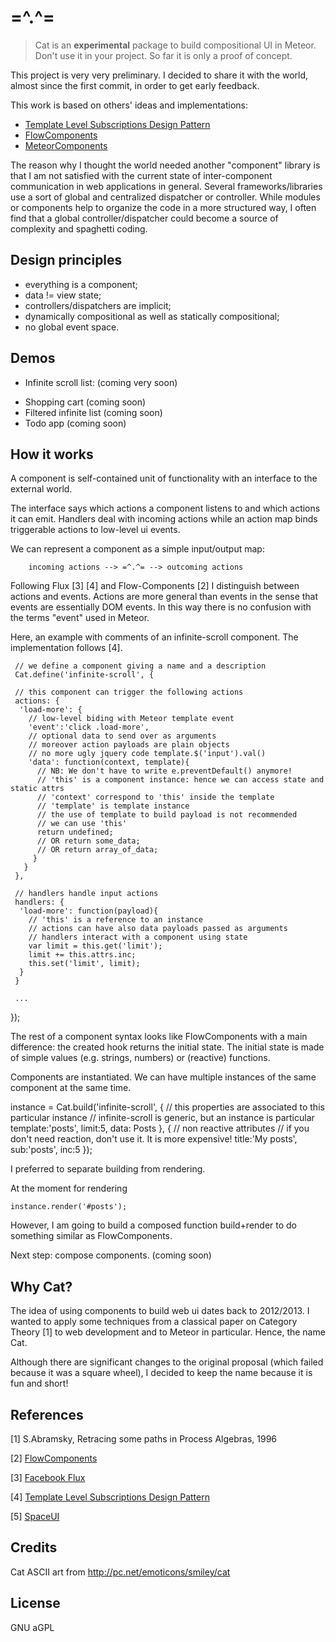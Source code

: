 # =^.^=

> Cat is an **experimental** package to build compositional UI in Meteor.
> Don't use it in your project. So far it is only a proof of concept.

This project is very very preliminary. I decided to share it with the world,
almost since the first commit, in order to get early feedback.

This work is based on others' ideas and implementations:

* [Template Level Subscriptions Design Pattern](https://www.discovermeteor.com/blog/template-level-subscriptions/)
* [FlowComponents](https://github.com/meteorhacks/flow-components)
* [MeteorComponents](https://github.com/stubailo/meteor-components)

The reason why I thought the world needed another "component" library is
that I am not satisfied with the current state of inter-component communication
in web applications in general.
Several frameworks/libraries use a sort of global and centralized dispatcher or controller.
While modules or components help to organize the code in a more structured way,
I often find that a global controller/dispatcher could become a source of complexity
and spaghetti coding.


## Design principles

* everything is a component;
* data != view state;
* controllers/dispatchers are implicit;
* dynamically compositional as well as statically compositional;
* no global event space.

## Demos

* Infinite scroll list: (coming very soon)
<!--[Code](http://github.com/mstn/infinite-scroll-demo) - [Demo](http://infinite.leibnizwheel.it).-->
* Shopping cart (coming soon)
* Filtered infinite list (coming soon)
* Todo app (coming soon)

## How it works

A component is self-contained unit of functionality with an interface to the external world.

The interface says which actions a component listens to and which actions it can emit.
Handlers deal with incoming actions while an action map binds triggerable actions
to low-level ui events.

We can represent a component as a simple input/output map:

        incoming actions --> =^.^= --> outcoming actions

Following Flux [3] [4] and Flow-Components [2] I distinguish between actions and events.
Actions are more general than events
in the sense that events are essentially DOM events.
In this way there is no confusion with
the terms "event" used in Meteor.

Here, an example with comments of an infinite-scroll component.
The implementation follows [4].

     // we define a component giving a name and a description
     Cat.define('infinite-scroll', {

     // this component can trigger the following actions
     actions: {
      'load-more': {
        // low-level biding with Meteor template event
        'event':'click .load-more',
        // optional data to send over as arguments
        // moreover action payloads are plain objects
        // no more ugly jquery code template.$('input').val()
        'data': function(context, template){
          // NB: We don't have to write e.preventDefault() anymore!
          // 'this' is a component instance: hence we can access state and static attrs
          // 'context' correspond to 'this' inside the template
          // 'template' is template instance
          // the use of template to build payload is not recommended
          // we can use 'this'
          return undefined;
          // OR return some_data;
          // OR return array_of_data;
         }
       }
     },

     // handlers handle input actions
     handlers: {
      'load-more': function(payload){
        // 'this' is a reference to an instance
        // actions can have also data payloads passed as arguments
        // handlers interact with a component using state
        var limit = this.get('limit');
        limit += this.attrs.inc;
        this.set('limit', limit);
      }
     }

     ...

   });

The rest of a component syntax looks like FlowComponents with a main difference:
the created hook returns the initial state. The initial state is made of simple values
(e.g. strings, numbers) or (reactive) functions.

Components are instantiated. We can have multiple instances of the same component at
the same time.

   instance = Cat.build('infinite-scroll', {
    // this properties are associated to this particular instance
    // infinite-scroll is generic, but an instance is particular
    template:'posts',
    limit:5,
    data: Posts
   }, {
    // non reactive attributes
    // if you don't need reaction, don't use it. It is more expensive!
    title:'My posts',
    sub:'posts',
    inc:5
   });

I preferred to separate building from rendering.

At the moment for rendering

    instance.render('#posts');

However, I am going to build a composed function build+render to do something similar
as FlowComponents.

Next step: compose components. (coming soon)


## Why Cat?

The idea of using components to build web ui dates back to 2012/2013.
I wanted to apply some techniques from a classical paper
on Category Theory [1] to web development and to Meteor in particular.
Hence, the name Cat.

Although there are significant changes to the original proposal
(which failed because it was a square wheel),
I decided to keep the name because it is fun and short!


## References

[1] S.Abramsky, Retracing some paths in Process Algebras, 1996

[2] [FlowComponents](https://github.com/meteorhacks/flow-components)

[3] [Facebook Flux](https://facebook.github.io/flux/)

[4] [Template Level Subscriptions Design Pattern](https://www.discovermeteor.com/blog/template-level-subscriptions/)

[5] [SpaceUI](https://github.com/CodeAdventure/space-ui/)

## Credits

Cat ASCII art from
http://pc.net/emoticons/smiley/cat

## License

GNU aGPL
